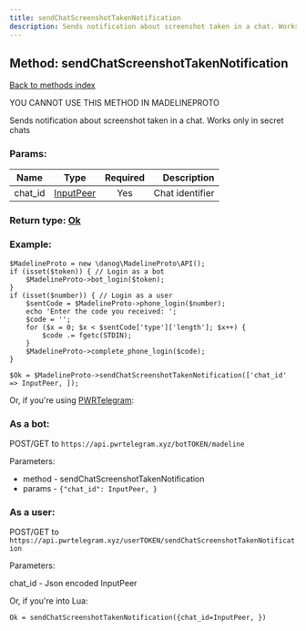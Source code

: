 ```yaml
---
title: sendChatScreenshotTakenNotification
description: Sends notification about screenshot taken in a chat. Works only in secret chats
---
```

## Method: sendChatScreenshotTakenNotification  
[Back to methods index](index.md)


YOU CANNOT USE THIS METHOD IN MADELINEPROTO


Sends notification about screenshot taken in a chat. Works only in secret chats

### Params:

| Name     |    Type       | Required | Description |
|----------|:-------------:|:--------:|------------:|
|chat\_id|[InputPeer](../types/InputPeer.md) | Yes|Chat identifier|


### Return type: [Ok](../types/Ok.md)

### Example:


```
$MadelineProto = new \danog\MadelineProto\API();
if (isset($token)) { // Login as a bot
    $MadelineProto->bot_login($token);
}
if (isset($number)) { // Login as a user
    $sentCode = $MadelineProto->phone_login($number);
    echo 'Enter the code you received: ';
    $code = '';
    for ($x = 0; $x < $sentCode['type']['length']; $x++) {
        $code .= fgetc(STDIN);
    }
    $MadelineProto->complete_phone_login($code);
}

$Ok = $MadelineProto->sendChatScreenshotTakenNotification(['chat_id' => InputPeer, ]);
```

Or, if you're using [PWRTelegram](https://pwrtelegram.xyz):

### As a bot:

POST/GET to `https://api.pwrtelegram.xyz/botTOKEN/madeline`

Parameters:

* method - sendChatScreenshotTakenNotification
* params - `{"chat_id": InputPeer, }`



### As a user:

POST/GET to `https://api.pwrtelegram.xyz/userTOKEN/sendChatScreenshotTakenNotification`

Parameters:

chat_id - Json encoded InputPeer



Or, if you're into Lua:

```
Ok = sendChatScreenshotTakenNotification({chat_id=InputPeer, })
```

